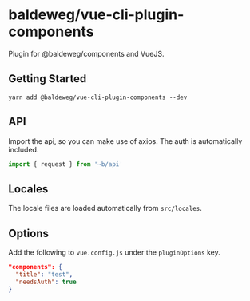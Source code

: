 # baldeweg/vue-cli-plugin-components

Plugin for @baldeweg/components and VueJS.

## Getting Started

```shell
yarn add @baldeweg/vue-cli-plugin-components --dev
```

## API

Import the api, so you can make use of axios. The auth is automatically included.

```javascript
import { request } from '~b/api'
```

## Locales

The locale files are loaded automatically from `src/locales`.

## Options

Add the following to `vue.config.js` under the `pluginOptions` key.

```json
"components": {
  "title": "test",
  "needsAuth": true
}
```

